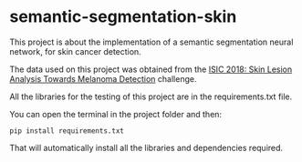 # semantic-segmentation-skin

This project is about the implementation of a semantic segmentation neural network, for skin cancer detection.

The data used on this project was obtained from the [ISIC 2018: Skin Lesion Analysis Towards Melanoma Detection](https://challenge2018.isic-archive.com/) challenge.

All the libraries for the testing of this project are in the requirements.txt file.

You can open the terminal in the project folder and then:
     
```
pip install requirements.txt

```
That will automatically install all the libraries and dependencies required.